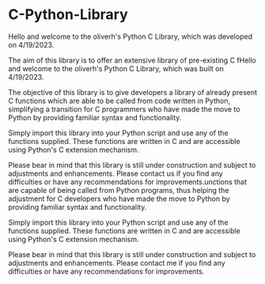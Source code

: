 # C-Python-Library
Hello and welcome to the oliverh's Python C Library, which was developed on 4/19/2023.

The aim of this library is to offer an extensive library of pre-existing C fHello and welcome to the oliverh's Python C Library, which was built on 4/19/2023.

The objective of this library is to give developers a library of already present C functions which are able to be called from code written in Python, simplifying a transition for C programmers who have made the move to Python by providing familiar syntax and functionality.

Simply import this library into your Python script and use any of the functions supplied. These functions are written in C and are accessible using Python's C extension mechanism.

Please bear in mind that this library is still under construction and subject to adjustments and enhancements. Please contact us if you find any difficulties or have any recommendations for improvements.unctions that are capable of being called from Python programs, thus helping the adjustment for C developers who have made the move to Python by providing familiar syntax and functionality.

Simply import this library into your Python script and use any of the functions supplied. These functions are written in C and are accessible using Python's C extension mechanism.

Please bear in mind that this library is still under construction and subject to adjustments and enhancements. Please contact me if you find any difficulties or have any recommendations for improvements.
